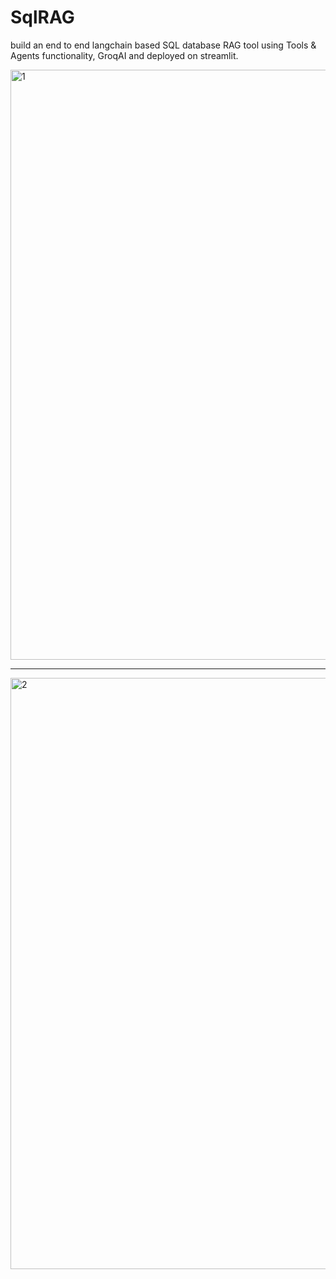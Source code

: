 # SqlRAG
build an end to end langchain based SQL database RAG tool using Tools &amp; Agents functionality, GroqAI and deployed on streamlit.

<img width="944" alt="1" src="https://github.com/user-attachments/assets/eda4787b-2e66-49e4-9dcc-d866e63d8be2">

--------------------------------------------------------------------------

<img width="946" alt="2" src="https://github.com/user-attachments/assets/d99874e2-fb43-46f9-9e09-25b4ee9e1cd6">
